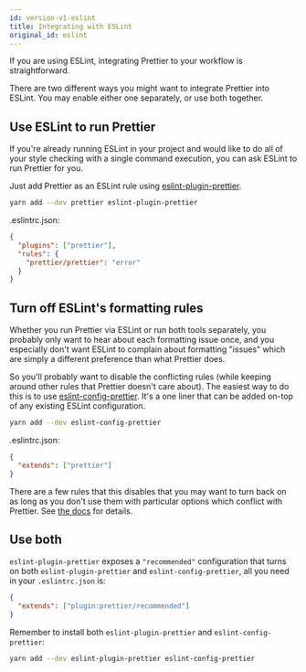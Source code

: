 ```yaml
---
id: version-v1-eslint
title: Integrating with ESLint
original_id: eslint
---
```


If you are using ESLint, integrating Prettier to your workflow is straightforward.

There are two different ways you might want to integrate Prettier into ESLint. You may enable either one separately, or use both together.

## Use ESLint to run Prettier

If you're already running ESLint in your project and would like to do all of your style checking with a single command execution, you can ask ESLint to run Prettier for you.

Just add Prettier as an ESLint rule using [eslint-plugin-prettier](https://github.com/prettier/eslint-plugin-prettier).

```bash
yarn add --dev prettier eslint-plugin-prettier
```

.eslintrc.json:

```json
{
  "plugins": ["prettier"],
  "rules": {
    "prettier/prettier": "error"
  }
}
```

## Turn off ESLint's formatting rules

Whether you run Prettier via ESLint or run both tools separately, you probably only want to hear about each formatting issue once, and you especially don't want ESLint to complain about formatting "issues" which are simply a different preference than what Prettier does.

So you'll probably want to disable the conflicting rules (while keeping around other rules that Prettier doesn't care about). The easiest way to do this is to use [eslint-config-prettier](https://github.com/prettier/eslint-config-prettier). It's a one liner that can be added on-top of any existing ESLint configuration.

```bash
yarn add --dev eslint-config-prettier
```

.eslintrc.json:

```json
{
  "extends": ["prettier"]
}
```

There are a few rules that this disables that you may want to turn back on as long as you don't use them with particular options which conflict with Prettier. See [the docs](https://github.com/prettier/eslint-config-prettier#special-rules) for details.

## Use both

`eslint-plugin-prettier` exposes a `"recommended"` configuration that turns on both `eslint-plugin-prettier` and `eslint-config-prettier`, all you need in your `.eslintrc.json` is:

```json
{
  "extends": ["plugin:prettier/recommended"]
}
```

Remember to install both `eslint-plugin-prettier` and `eslint-config-prettier`:

```bash
yarn add --dev eslint-plugin-prettier eslint-config-prettier
```
